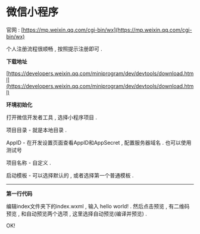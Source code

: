 # 微信小程序

官网 : [https://mp.weixin.qq.com/cgi-bin/wx](https://mp.weixin.qq.com/cgi-bin/wx)

个人注册流程很顺畅 , 按照提示注册即可 .

**下载地址**

[https://developers.weixin.qq.com/miniprogram/dev/devtools/download.html](https://developers.weixin.qq.com/miniprogram/dev/devtools/download.html)

**环境初始化**

打开微信开发者工具 , 选择小程序项目 .

项目目录 - 就是本地目录 .

AppID - 在开发设置页面查看AppID和AppSecret , 配置服务器域名 . 也可以使用测试号

项目名称 - 自定义 .

启动模板 - 可以选择默认的 , 或者选择第一个普通模板 .

---

**第一行代码**

编辑index文件夹下的index.wxml , 输入 hello world! . 然后点击预览 , 有二维码预览 , 和自动预览两个选项 , 这里选择自动预览\(编译并预览\) .

OK!

